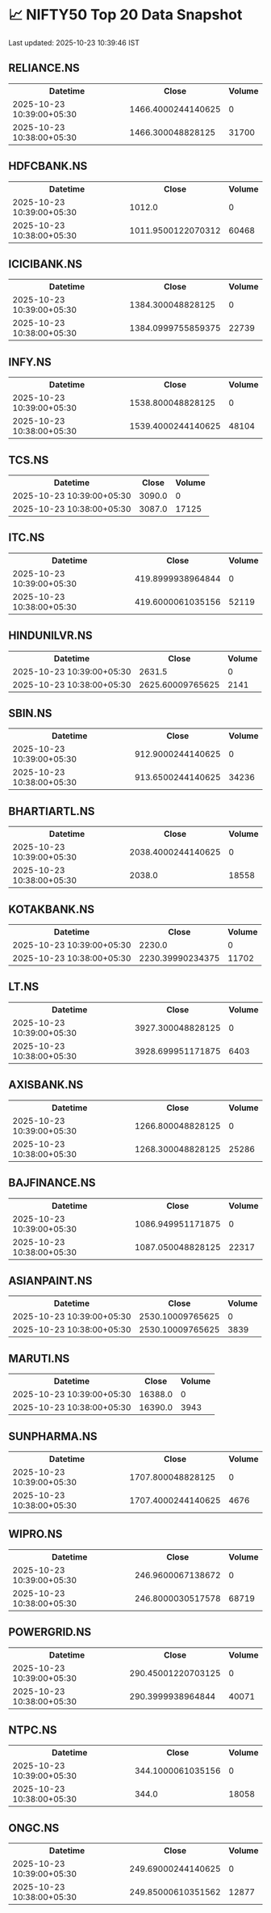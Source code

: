 # 📈 NIFTY50 Top 20 Data Snapshot

Last updated: 2025-10-23 10:39:46 IST

## RELIANCE.NS

<table>
  <tr><th>Datetime</th><th>Close</th><th>Volume</th></tr>
  <tr><td>2025-10-23 10:39:00+05:30</td><td>1466.4000244140625</td><td>0</td></tr>
  <tr><td>2025-10-23 10:38:00+05:30</td><td>1466.300048828125</td><td>31700</td></tr>
</table>

## HDFCBANK.NS

<table>
  <tr><th>Datetime</th><th>Close</th><th>Volume</th></tr>
  <tr><td>2025-10-23 10:39:00+05:30</td><td>1012.0</td><td>0</td></tr>
  <tr><td>2025-10-23 10:38:00+05:30</td><td>1011.9500122070312</td><td>60468</td></tr>
</table>

## ICICIBANK.NS

<table>
  <tr><th>Datetime</th><th>Close</th><th>Volume</th></tr>
  <tr><td>2025-10-23 10:39:00+05:30</td><td>1384.300048828125</td><td>0</td></tr>
  <tr><td>2025-10-23 10:38:00+05:30</td><td>1384.0999755859375</td><td>22739</td></tr>
</table>

## INFY.NS

<table>
  <tr><th>Datetime</th><th>Close</th><th>Volume</th></tr>
  <tr><td>2025-10-23 10:39:00+05:30</td><td>1538.800048828125</td><td>0</td></tr>
  <tr><td>2025-10-23 10:38:00+05:30</td><td>1539.4000244140625</td><td>48104</td></tr>
</table>

## TCS.NS

<table>
  <tr><th>Datetime</th><th>Close</th><th>Volume</th></tr>
  <tr><td>2025-10-23 10:39:00+05:30</td><td>3090.0</td><td>0</td></tr>
  <tr><td>2025-10-23 10:38:00+05:30</td><td>3087.0</td><td>17125</td></tr>
</table>

## ITC.NS

<table>
  <tr><th>Datetime</th><th>Close</th><th>Volume</th></tr>
  <tr><td>2025-10-23 10:39:00+05:30</td><td>419.8999938964844</td><td>0</td></tr>
  <tr><td>2025-10-23 10:38:00+05:30</td><td>419.6000061035156</td><td>52119</td></tr>
</table>

## HINDUNILVR.NS

<table>
  <tr><th>Datetime</th><th>Close</th><th>Volume</th></tr>
  <tr><td>2025-10-23 10:39:00+05:30</td><td>2631.5</td><td>0</td></tr>
  <tr><td>2025-10-23 10:38:00+05:30</td><td>2625.60009765625</td><td>2141</td></tr>
</table>

## SBIN.NS

<table>
  <tr><th>Datetime</th><th>Close</th><th>Volume</th></tr>
  <tr><td>2025-10-23 10:39:00+05:30</td><td>912.9000244140625</td><td>0</td></tr>
  <tr><td>2025-10-23 10:38:00+05:30</td><td>913.6500244140625</td><td>34236</td></tr>
</table>

## BHARTIARTL.NS

<table>
  <tr><th>Datetime</th><th>Close</th><th>Volume</th></tr>
  <tr><td>2025-10-23 10:39:00+05:30</td><td>2038.4000244140625</td><td>0</td></tr>
  <tr><td>2025-10-23 10:38:00+05:30</td><td>2038.0</td><td>18558</td></tr>
</table>

## KOTAKBANK.NS

<table>
  <tr><th>Datetime</th><th>Close</th><th>Volume</th></tr>
  <tr><td>2025-10-23 10:39:00+05:30</td><td>2230.0</td><td>0</td></tr>
  <tr><td>2025-10-23 10:38:00+05:30</td><td>2230.39990234375</td><td>11702</td></tr>
</table>

## LT.NS

<table>
  <tr><th>Datetime</th><th>Close</th><th>Volume</th></tr>
  <tr><td>2025-10-23 10:39:00+05:30</td><td>3927.300048828125</td><td>0</td></tr>
  <tr><td>2025-10-23 10:38:00+05:30</td><td>3928.699951171875</td><td>6403</td></tr>
</table>

## AXISBANK.NS

<table>
  <tr><th>Datetime</th><th>Close</th><th>Volume</th></tr>
  <tr><td>2025-10-23 10:39:00+05:30</td><td>1266.800048828125</td><td>0</td></tr>
  <tr><td>2025-10-23 10:38:00+05:30</td><td>1268.300048828125</td><td>25286</td></tr>
</table>

## BAJFINANCE.NS

<table>
  <tr><th>Datetime</th><th>Close</th><th>Volume</th></tr>
  <tr><td>2025-10-23 10:39:00+05:30</td><td>1086.949951171875</td><td>0</td></tr>
  <tr><td>2025-10-23 10:38:00+05:30</td><td>1087.050048828125</td><td>22317</td></tr>
</table>

## ASIANPAINT.NS

<table>
  <tr><th>Datetime</th><th>Close</th><th>Volume</th></tr>
  <tr><td>2025-10-23 10:39:00+05:30</td><td>2530.10009765625</td><td>0</td></tr>
  <tr><td>2025-10-23 10:38:00+05:30</td><td>2530.10009765625</td><td>3839</td></tr>
</table>

## MARUTI.NS

<table>
  <tr><th>Datetime</th><th>Close</th><th>Volume</th></tr>
  <tr><td>2025-10-23 10:39:00+05:30</td><td>16388.0</td><td>0</td></tr>
  <tr><td>2025-10-23 10:38:00+05:30</td><td>16390.0</td><td>3943</td></tr>
</table>

## SUNPHARMA.NS

<table>
  <tr><th>Datetime</th><th>Close</th><th>Volume</th></tr>
  <tr><td>2025-10-23 10:39:00+05:30</td><td>1707.800048828125</td><td>0</td></tr>
  <tr><td>2025-10-23 10:38:00+05:30</td><td>1707.4000244140625</td><td>4676</td></tr>
</table>

## WIPRO.NS

<table>
  <tr><th>Datetime</th><th>Close</th><th>Volume</th></tr>
  <tr><td>2025-10-23 10:39:00+05:30</td><td>246.9600067138672</td><td>0</td></tr>
  <tr><td>2025-10-23 10:38:00+05:30</td><td>246.8000030517578</td><td>68719</td></tr>
</table>

## POWERGRID.NS

<table>
  <tr><th>Datetime</th><th>Close</th><th>Volume</th></tr>
  <tr><td>2025-10-23 10:39:00+05:30</td><td>290.45001220703125</td><td>0</td></tr>
  <tr><td>2025-10-23 10:38:00+05:30</td><td>290.3999938964844</td><td>40071</td></tr>
</table>

## NTPC.NS

<table>
  <tr><th>Datetime</th><th>Close</th><th>Volume</th></tr>
  <tr><td>2025-10-23 10:39:00+05:30</td><td>344.1000061035156</td><td>0</td></tr>
  <tr><td>2025-10-23 10:38:00+05:30</td><td>344.0</td><td>18058</td></tr>
</table>

## ONGC.NS

<table>
  <tr><th>Datetime</th><th>Close</th><th>Volume</th></tr>
  <tr><td>2025-10-23 10:39:00+05:30</td><td>249.69000244140625</td><td>0</td></tr>
  <tr><td>2025-10-23 10:38:00+05:30</td><td>249.85000610351562</td><td>12877</td></tr>
</table>

